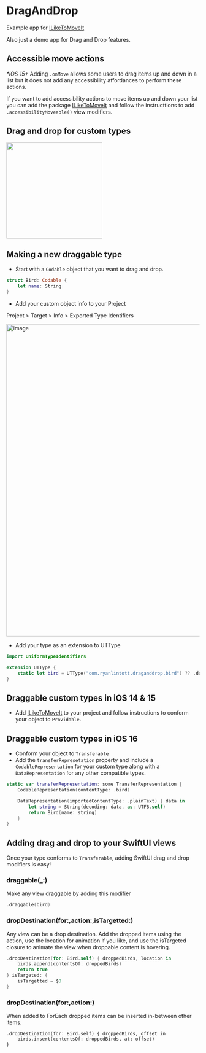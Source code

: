 # DragAndDrop
Example app for [ILikeToMoveIt](https://github.com/ryanlintott/ILikeToMoveIt)

Also just a demo app for Drag and Drop features.

## Accessible move actions
*\*iOS 15+*
Adding `.onMove` allows some users to drag items up and down in a list but it does not add any accessibility affordances to perform these actions.

If you want to add accessibility actions to move items up and down your list you can add the package [ILikeToMoveIt](https://github.com/ryanlintott/ILikeToMoveIt) and follow the instructtions to add `.accessibilityMoveable()` view modifiers.

## Drag and drop for custom types

<img width="250" alt="" src="https://user-images.githubusercontent.com/2143656/195680033-2a22ccb1-bc9c-4a87-aa05-05082ead4f4e.gif">

## Making a new draggable type
- Start with a `Codable` object that you want to drag and drop.

```swift
struct Bird: Codable {
    let name: String
}
```

- Add your custom object info to your Project

Project > Target > Info > Exported Type Identifiers

<img width="814" alt="image" src="https://user-images.githubusercontent.com/2143656/195647322-301e2d2e-8bcd-42a7-8d22-870836066832.png">

- Add your type as an extension to UTType

```swift
import UniformTypeIdentifiers

extension UTType {
    static let bird = UTType("com.ryanlintott.draganddrop.bird") ?? .data
}
```

## Draggable custom types in iOS 14 & 15

- Add [ILikeToMoveIt](https://github.com/ryanlintott/ILikeToMoveIt) to your project and follow instructions to conform your object to `Providable`.


## Draggable custom types in iOS 16

- Conform your object to `Transferable`
- Add the `transferRepresetation` property and include a `CodableRepresentation` for your custom type along with a `DataRepresentation` for any other compatible types.

```swift
static var transferRepresentation: some TransferRepresentation {
    CodableRepresentation(contentType: .bird)

    DataRepresentation(importedContentType: .plainText) { data in
        let string = String(decoding: data, as: UTF8.self)
        return Bird(name: string)
    }
}
```

## Adding drag and drop to your SwiftUI views
Once your type conforms to `Transferable`, adding SwiftUI drag and drop modifiers is easy!

### draggable(\_:)
Make any view draggable by adding this modifier
```swift
.draggable(bird)
```

### dropDestination(for:,action:,isTargetted:)
Any view can be a drop destination. Add the dropped items using the action, use the location for animation if you like, and use the isTargeted closure to animate the view when droppable content is hovering.
```swift
.dropDestination(for: Bird.self) { droppedBirds, location in
    birds.append(contentsOf: droppedBirds)
    return true
} isTargeted: {
    isTargetted = $0
}
```

### dropDestination(for:,action:)
When added to ForEach dropped items can be inserted in-between other items.
```
.dropDestination(for: Bird.self) { droppedBirds, offset in
    birds.insert(contentsOf: droppedBirds, at: offset)
}
```


